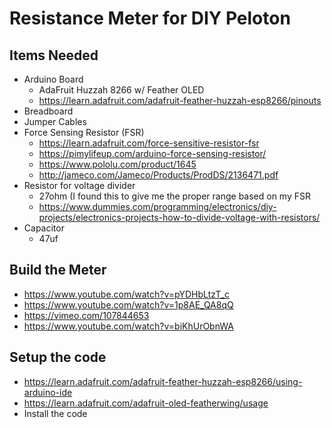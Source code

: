 # Resistance Meter for DIY Peloton

## Items Needed

- Arduino Board
    - AdaFruit Huzzah 8266 w/ Feather OLED
    - https://learn.adafruit.com/adafruit-feather-huzzah-esp8266/pinouts
 - Breadboard
 - Jumper Cables
 - Force Sensing Resistor (FSR)
    - https://learn.adafruit.com/force-sensitive-resistor-fsr
    - https://pimylifeup.com/arduino-force-sensing-resistor/
    - https://www.pololu.com/product/1645
    - http://jameco.com/Jameco/Products/ProdDS/2136471.pdf
 - Resistor for voltage divider
    - 27ohm (I found this to give me the proper range based on my FSR
    - https://www.dummies.com/programming/electronics/diy-projects/electronics-projects-how-to-divide-voltage-with-resistors/
 - Capacitor
    - 47uf

   
 ## Build the Meter
 
 - https://www.youtube.com/watch?v=pYDHbLtzT_c
 - https://www.youtube.com/watch?v=1p8AE_QA8qQ
 - https://vimeo.com/107844653
 - https://www.youtube.com/watch?v=biKhUrObnWA
 
 ## Setup the code
 
 - https://learn.adafruit.com/adafruit-feather-huzzah-esp8266/using-arduino-ide
 - https://learn.adafruit.com/adafruit-oled-featherwing/usage
 - Install the code
